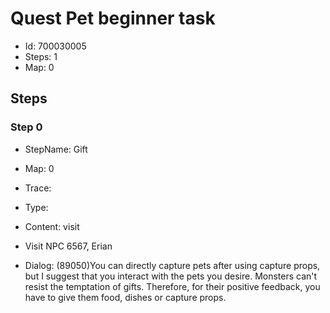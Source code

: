 # Quest Pet beginner task

- Id: 700030005
- Steps: 1
- Map: 0

## Steps

### Step 0
- StepName:  Gift
- Map:  0
- Trace:  
- Type:  
- Content:  visit
- Visit NPC 6567, Erian

- Dialog: (89050)You can directly capture pets after using capture props, but I suggest that you interact with the pets you desire. Monsters can't resist the temptation of gifts. Therefore, for their positive feedback, you have to give them food, dishes or capture props.


